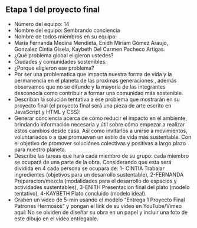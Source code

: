 ## Etapa 1 del proyecto final

- Número del equipo: 14 
- Nombre del equipo: Sembrando conciencia 
- Nombre de todos miembros en su equipo: 
- María Fernanda Medina Mendieta, Enidh Miriam Gómez Araujo, Gonzalez Cintia Gisela, Kaybeth Del Carmen Pacheco Artigas.
- ¿Qué problema global eligieron ustedes?
- Ciudades y comunidades sostenibles.
- ¿Porque eligieron ese problema? 
- Por ser una problematica que impacta nuestra forma de vida y la permanencia en el planeta de las proximas generaciones , además observamos que no se difunde  y la mayoría de las integrantes desconocía como contribuir a formar una comunidad más sostenible.
- Describan la solución tentativa a ese problema que mostrarán en su proyecto final (el proyecto final será una pieza de arte escrito en JavaScript y HTML y CSS):
- Generar conciencia acerca de cómo reducir el impacto en el ambiente, brindando información necesaria y útil sobre cómo empezar a realizar estos cambios desde casa. Así como invitarlos a unirse a movimientos, voluntariados o a que promuevan un estilo de vida más sustentable. Con el objetivo de promover soluciónes colectivas y positivas a largo plazo para nuestro planeta.
- Describe las tareas que hará cada miembro de su grupo: cada miembro se ocupará de una parte de la obra. Considerando que esta será dividida en 4 cada persona se ocupara de: 1- CINTIA Trabajar ingredientes (objetivos para un desarrollo sustentable), 2-FERNANDA Preparacion/mezcla (modalidades para el desarrollo de espacios y actividades sustentables), 3-ENITH Presentacion final del plato (modelo tentativo), 4-KAYBETH Plato concluido (modelo ideal).
- Graben un video de 5-min usando el modelo “Entrega 1 Proyecto Final Patrones Hermosos” y pongan el link de su vídeo en YouTube/Vimeo aquí:
No se olviden de diseñar su obra en un papel y incluir una foto de este dibujo en el vídeo entregable.
